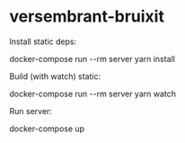 # versembrant-bruixit


Install static deps:

docker-compose run --rm server yarn install


Build (with watch) static:

docker-compose run --rm server yarn watch


Run server:

docker-compose up